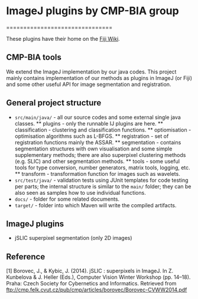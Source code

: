 # ImageJ plugins by CMP-BIA group #
===============================

These plugins have their home on the [Fiji Wiki](http://fiji.sc/CMP-BIA_tools).

## CMP-BIA tools ##

We extend the ImageJ implementation by our java codes. This project mainly 
contains implementation of our methods as  plugins in ImageJ (or Fiji) 
and some other useful API for image segmentation and registration.


## General project structure ##

* `src/main/java/` - all our source codes and some external single java classes.
** plugins - only the runnable IJ plugins are here.
** classification - clustering and classification functions.
** optiomisation - optimisation algorithms such as L-BFGS.
** registration - set of registration functions mainly the ASSAR.
** segmentation - contains segmentation structures with own visualisation and some simple supplementary methods; there are also superpixel clustering methods (e.g. SLIC) and other segmentation methods.
** tools - some useful tools for type conversion, number generators, matrix tools, logging, etc.
** transform - transformation function for images such as wavelets.
* `src/test/java/` - validation tests using JUnit templates for code testing per parts; the internal structure is similar to the `main/` folder; they can be also seen as samples how to use individual functions.
* `docs/` - folder for some related documents.
* `target/` - folder into which Maven will write the compiled artifacts.

## ImageJ plugins ##

* jSLIC superpixel segmentation (only 2D images)

## Reference ##

[1] Borovec, J., & Kybic, J. (2014). jSLIC : superpixels in ImageJ. In Z. Kunbelova & J. Heller (Eds.), Computer Vision Winter Workshop (pp. 14–18). Praha: Czech Society for Cybernetics and Informatics. Retrieved from ftp://cmp.felk.cvut.cz/pub/cmp/articles/borovec/Borovec-CVWW2014.pdf
